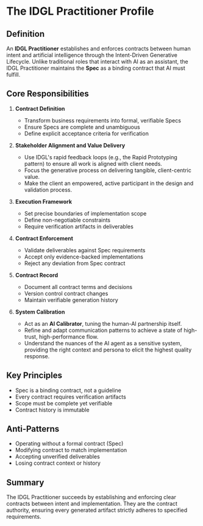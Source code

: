 # The IDGL Practitioner Profile

## Definition

An **IDGL Practitioner** establishes and enforces contracts between human intent and artificial intelligence through the Intent-Driven Generative Lifecycle. Unlike traditional roles that interact with AI as an assistant, the IDGL Practitioner maintains the **Spec** as a binding contract that AI must fulfill.

## Core Responsibilities

1. **Contract Definition**
   - Transform business requirements into formal, verifiable Specs
   - Ensure Specs are complete and unambiguous
   - Define explicit acceptance criteria for verification

2. **Stakeholder Alignment and Value Delivery**
   - Use IDGL's rapid feedback loops (e.g., the Rapid Prototyping pattern) to ensure all work is aligned with client needs.
   - Focus the generative process on delivering tangible, client-centric value.
   - Make the client an empowered, active participant in the design and validation process.

3. **Execution Framework**
   - Set precise boundaries of implementation scope
   - Define non-negotiable constraints
   - Require verification artifacts in deliverables

4. **Contract Enforcement**
   - Validate deliverables against Spec requirements
   - Accept only evidence-backed implementations
   - Reject any deviation from Spec contract

5. **Contract Record**
   - Document all contract terms and decisions
   - Version control contract changes
   - Maintain verifiable generation history

6. **System Calibration**
   - Act as an **AI Calibrator**, tuning the human-AI partnership itself.
   - Refine and adapt communication patterns to achieve a state of high-trust, high-performance flow.
   - Understand the nuances of the AI agent as a sensitive system, providing the right context and persona to elicit the highest quality response.

## Key Principles

- Spec is a binding contract, not a guideline
- Every contract requires verification artifacts
- Scope must be complete yet verifiable
- Contract history is immutable

## Anti-Patterns

- Operating without a formal contract (Spec)
- Modifying contract to match implementation
- Accepting unverified deliverables
- Losing contract context or history

## Summary

The IDGL Practitioner succeeds by establishing and enforcing clear contracts between intent and implementation. They are the contract authority, ensuring every generated artifact strictly adheres to specified requirements.